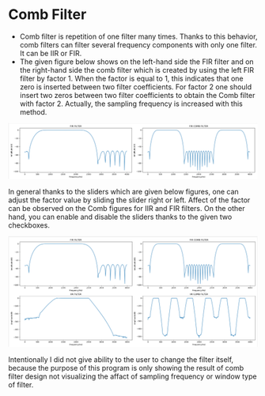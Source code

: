 # Comb Filter

* Comb filter is repetition of one filter many times. Thanks to this behavior, comb filters can filter several frequency components with only one filter. It can be IIR or FIR. 
* The given figure below shows on the left-hand side the FIR filter and on the right-hand side the comb filter which is created by using the left FIR filter by factor 1. When the factor is equal to 1, this indicates that one zero is inserted between two filter coefficients. For factor 2 one should insert two zeros between two filter coefficients to obtain the Comb filter with factor 2. Actually, the sampling frequency is increased with this method.

![Combfilter](comfilterEx.PNG)

In general thanks to the sliders which are given below figures, one can adjust the factor value by sliding the slider right or left. Affect of the factor can be observed on the Comb figures for IIR and FIR filters. On the other hand, you can enable and disable the sliders thanks to the given two checkboxes.

![program](program.PNG)     


Intentionally I did not give ability to the user to change the filter itself, because the purpose of this program is only showing the result of comb filter design not visualizing the affact of sampling frequency or window type of filter. 